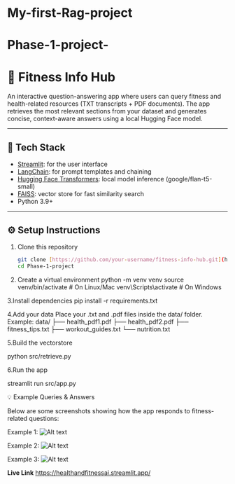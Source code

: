 # My-first-Rag-project
# Phase-1-project-
# 💪 Fitness Info Hub  

An interactive question-answering app where users can query fitness and health-related resources (TXT transcripts + PDF documents). The app retrieves the most relevant sections from your dataset and generates concise, context-aware answers using a local Hugging Face model.  

---

## 🚀 Tech Stack  

- [Streamlit](https://streamlit.io/): for the user interface  
- [LangChain](https://www.langchain.com/): for prompt templates and chaining  
- [Hugging Face Transformers](https://huggingface.co/): local model inference (google/flan-t5-small)  
- [FAISS](https://github.com/facebookresearch/faiss): vector store for fast similarity search  
- Python 3.9+

---

## ⚙️ Setup Instructions  

1. Clone this repository  
   ```bash
   git clone [https://github.com/your-username/fitness-info-hub.git](https://github.com/Noah-Liknaw/Phase-1-project-)
   cd Phase-1-project
2. Create a virtual environment
python -m venv venv
source venv/bin/activate   # On Linux/Mac
venv\Scripts\activate      # On Windows

3.Install dependencies
pip install -r requirements.txt

4.Add your data
Place your .txt and .pdf files inside the data/ folder.
Example:
data/
├── health_pdf1.pdf
├── health_pdf2.pdf
├── fitness_tips.txt
├── workout_guides.txt
└── nutrition.txt

5.Build the vectorstore

python src/retrieve.py

6.Run the app

streamlit run src/app.py


💡 Example Queries & Answers

Below are some screenshots showing how the app responds to fitness-related questions:

Example 1:
![Alt text](images/test1.png)


Example 2:
![Alt text](images/test2.png)

Example 3:
![Alt text](images/test3.png)

**Live Link**
https://healthandfitnessai.streamlit.app/
